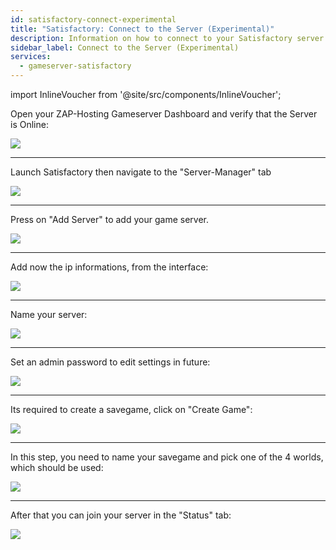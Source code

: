 ```yaml
---
id: satisfactory-connect-experimental
title: "Satisfactory: Connect to the Server (Experimental)"
description: Information on how to connect to your Satisfactory server from ZAP-Hosting - ZAP-Hosting.com documentation
sidebar_label: Connect to the Server (Experimental)
services:
  - gameserver-satisfactory
---
```


import InlineVoucher from '@site/src/components/InlineVoucher';

<InlineVoucher />

Open your ZAP-Hosting Gameserver Dashboard and verify that the Server is Online:

![](https://screensaver01.zap-hosting.com/index.php/s/yLLz4ZKMiwd4iXg/preview)

***

Launch Satisfactory then navigate to the "Server-Manager" tab

![](https://screensaver01.zap-hosting.com/index.php/s/9DPkZDBtznm8ES8/preview)

***

Press on "Add Server" to add your game server.

![](https://screensaver01.zap-hosting.com/index.php/s/BDerKFJBsYtQszs/preview)

***

Add now the ip informations, from the interface:

![](https://screensaver01.zap-hosting.com/index.php/s/abmtPRWggY8HHre/preview)

***

Name your server:

![](https://screensaver01.zap-hosting.com/index.php/s/H24oEeeK2jsaHqw/preview)

***

Set an admin password to edit settings in future:

![](https://screensaver01.zap-hosting.com/index.php/s/mK2JQBMmPHiP8Bq/preview)

***

Its required to create a savegame, click on "Create Game":

![](https://screensaver01.zap-hosting.com/index.php/s/LXCDZj5pQLEfZZM/preview)

***

In this step, you need to name your savegame and pick one of the 4 worlds, which should be used:

![](https://screensaver01.zap-hosting.com/index.php/s/t9tHbePJBmxNp3k/preview)

***

After that you can join your server in the "Status" tab:

![](https://screensaver01.zap-hosting.com/index.php/s/PDF4ED5FkwCXK6d/preview)

<InlineVoucher />

